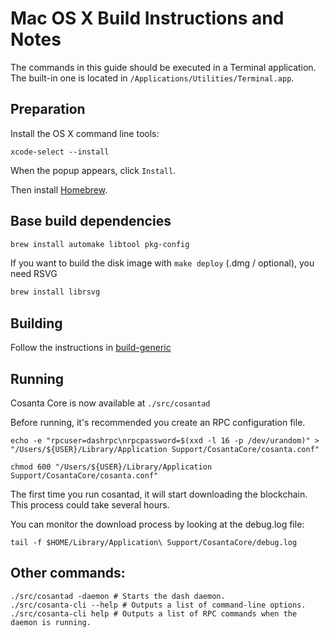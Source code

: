Mac OS X Build Instructions and Notes
====================================
The commands in this guide should be executed in a Terminal application.
The built-in one is located in `/Applications/Utilities/Terminal.app`.

Preparation
-----------
Install the OS X command line tools:

`xcode-select --install`

When the popup appears, click `Install`.

Then install [Homebrew](https://brew.sh).

Base build dependencies
-----------------------

```bash
brew install automake libtool pkg-config
```

If you want to build the disk image with `make deploy` (.dmg / optional), you need RSVG
```bash
brew install librsvg
```

Building
--------

Follow the instructions in [build-generic](build-generic.md)

Running
-------

Cosanta Core is now available at `./src/cosantad`

Before running, it's recommended you create an RPC configuration file.

    echo -e "rpcuser=dashrpc\nrpcpassword=$(xxd -l 16 -p /dev/urandom)" > "/Users/${USER}/Library/Application Support/CosantaCore/cosanta.conf"

    chmod 600 "/Users/${USER}/Library/Application Support/CosantaCore/cosanta.conf"

The first time you run cosantad, it will start downloading the blockchain. This process could take several hours.

You can monitor the download process by looking at the debug.log file:

    tail -f $HOME/Library/Application\ Support/CosantaCore/debug.log

Other commands:
-------

    ./src/cosantad -daemon # Starts the dash daemon.
    ./src/cosanta-cli --help # Outputs a list of command-line options.
    ./src/cosanta-cli help # Outputs a list of RPC commands when the daemon is running.
